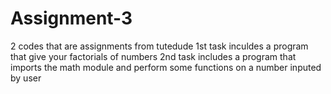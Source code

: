 # Assignment-3
2 codes that are assignments from tutedude
1st task inculdes a program that give your factorials of numbers
2nd task includes a program that imports the math module and perform some functions on a number inputed by user
